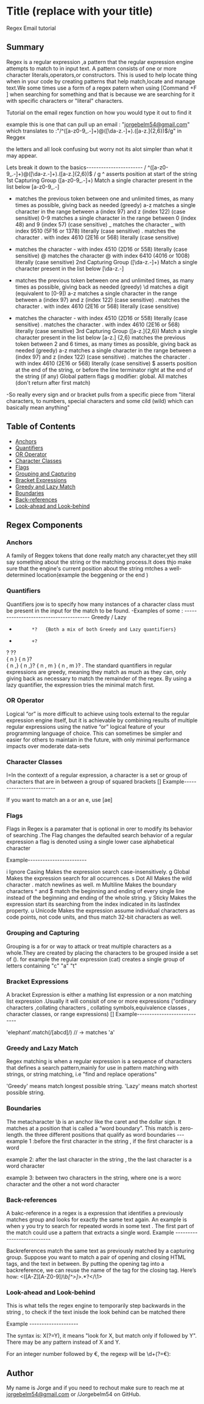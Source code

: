 # Title (replace with your title)

Regex Email tutorial 

## Summary

<!-- Briefly summarize the regex you will be describing and what you will explain. Include a code snippet of the regex. Replace this text with your summary. -->
Regex is a regular expression ,a pattern that the regular expression engine attempts to match to in input text. A pattern consists  of one or more character literals,operators,or constructors. This is used to help locate thing when in your code by creating patterns that help match,locate and manage text.We some times use a form of a regex patern when using [Command +F ] when searching for something and that is because we are searching for it with specific characters or "literal" characters.

Tutorial on the email regex function on how you would type it out to find it  

example this is one that can pull up an email :
"jorgebelm54@gmail.com" which translates to :"/^([a-z0-9_\.-]+)@([\da-z\.-]+)\.([a-z\.]{2,6})$/g" in Reggex

the letters and all look confusing but worry not its alot simpler than what it may appear.

Lets break it down to the basics-----------------------
/
^([a-z0-9_\.-]+)@([\da-z\.-]+)\.([a-z\.]{2,6})$
/
g
^ asserts position at start of the string
1st Capturing Group ([a-z0-9_\.-]+)
Match a single character present in the list below [a-z0-9_\.-]
+ matches the previous token between one and unlimited times, as many times as possible, giving back as needed (greedy)
a-z matches a single character in the range between a (index 97) and z (index 122) (case sensitive)
0-9 matches a single character in the range between 0 (index 48) and 9 (index 57) (case sensitive)
_ matches the character _ with index 9510 (5F16 or 1378) literally (case sensitive)
\. matches the character . with index 4610 (2E16 or 568) literally (case sensitive)
- matches the character - with index 4510 (2D16 or 558) literally (case sensitive)
@ matches the character @ with index 6410 (4016 or 1008) literally (case sensitive)
2nd Capturing Group ([\da-z\.-]+)
Match a single character present in the list below [\da-z\.-]
+ matches the previous token between one and unlimited times, as many times as possible, giving back as needed (greedy)
\d matches a digit (equivalent to [0-9])
a-z matches a single character in the range between a (index 97) and z (index 122) (case sensitive)
\. matches the character . with index 4610 (2E16 or 568) literally (case sensitive)
- matches the character - with index 4510 (2D16 or 558) literally (case sensitive)
\. matches the character . with index 4610 (2E16 or 568) literally (case sensitive)
3rd Capturing Group ([a-z\.]{2,6})
Match a single character present in the list below [a-z\.]
{2,6} matches the previous token between 2 and 6 times, as many times as possible, giving back as needed (greedy)
a-z matches a single character in the range between a (index 97) and z (index 122) (case sensitive)
\. matches the character . with index 4610 (2E16 or 568) literally (case sensitive)
$ asserts position at the end of the string, or before the line terminator right at the end of the string (if any)
Global pattern flags 
g modifier: global. All matches (don't return after first match) 

-So really every sign and or bracket pulls from a specific piece 
from "literal characters, to numbers, special characters and some cild (wild) which can basically mean anything"



## Table of Contents

- [Anchors](#anchors)
- [Quantifiers](#quantifiers)
- [OR Operator](#or-operator)
- [Character Classes](#character-classes)
- [Flags](#flags)
- [Grouping and Capturing](#grouping-and-capturing)
- [Bracket Expressions](#bracket-expressions)
- [Greedy and Lazy Match](#greedy-and-lazy-match)
- [Boundaries](#boundaries)
- [Back-references](#back-references)
- [Look-ahead and Look-behind](#look-ahead-and-look-behind)

## Regex Components

### Anchors
A family of Reggex tokens that done really match any character,yet they still say something about the string or the matching process.It does thjo make sure that the engine's current position about the string mtches a well-determined location(example the beggening or the end ) 
### Quantifiers
Quantifiers jow is to  specify how many instances of a character class must be present in the input for the match to be found. 
-Examples of some : --------------------------------------- 
Greedy   /  Lazy 
*	        *?	 {Both a mix of both Greedy and Lazy quantifiers}
+	        +?	    
?	        ??	
{ n }	    { n }?	
{ n ,}	    { n ,}?	
{ n , m }	{ n , m }?
.
The standard quantifiers in regular expressions are greedy, meaning they match as much as they can, only giving back as necessary to match the remainder of the regex. By using a lazy quantifier, the expression tries the minimal match first.
### OR Operator
Logical “or” is more difficult to achieve using tools external to the regular expression engine itself, but it is achievable by combining results of multiple regular expressions using the native “or” logical feature of your programming language of choice. This can sometimes be simpler and easier for others to maintain in the future, with only minimal performance impacts over moderate data-sets

### Character Classes
I=In the contextt of a regular expression, a character is a set or group of characters that are in between a group of squared brackets [] 
Example-------------------------

If you want to match an a or an e, use [ae]

### Flags
Flags in Regex is a paramater that is optional in orer to modify its behavior of searching .The Flag changes the defaulted search behavior of a regular expression a flag is denoted using a single lower case alphabetical character



Example------------------------

i	Ignore Casing	Makes the expression search case-insensitively.
g	Global	Makes the expression search for all occurrences.
s	Dot All	Makes the wild character . match newlines as well.
m	Multiline	Makes the boundary characters ^ and $ match the beginning and ending of every single line instead of the beginning and ending of the whole string.
y	Sticky	Makes the expression start its searching from the index indicated in its lastIndex property.
u	Unicode	Makes the expression assume individual characters as code points, not code units, and thus match 32-bit characters as well.


### Grouping and Capturing
Grouping is a for or way to attack or treat multiple characters as a whole.They are created by placing the characters to be grouped inside a set of (). for example the regular expression (cat) creates a single group of letters containing "c" "a" "t" 
### Bracket Expressions
A bracket Expression is either a mathing list expression or a non matching list expression .Usually it will consisit of one or more expressions ("ordinary characters ,collating characters , collating symbols,equivalence classes , character classes, or range expressions)      []
Example----------------------------

'elephant'.match(/[abcd]/) // -> matches 'a'


### Greedy and Lazy Match
Regex matching is when a regular expression is a sequence of characters that defines a search pattern,mainly for use in pattern matching with strings, or  string matching, i.e "find and replace operations"


'Greedy' means match longest possible string. 'Lazy' means match shortest possible string.


### Boundaries
The metacharacter \b is an anchor like the caret and the dollar sign. It matches at a position that is called a “word boundary”. This match is zero-length.
the three different positions that qualify as word boundaries ---
example 1 :before the first character in the string , if the first character is a word 

example 2: after the last character in the string , the the last character is a word character 

example 3: between  two characters in the string, where one is a worc character and the other a not word character  
### Back-references
 A bakc-reference in a regex is a expression that identifies a previously matches group and looks for exactly the same text again.  An example is when y you try to search for repeated words in some text . The first part of the match could use a pattern that extracts a single word. 
 Example ---------------------------

 Backreferences match the same text as previously matched by a capturing group. Suppose you want to match a pair of opening and closing HTML tags, and the text in between. By putting the opening tag into a backreference, we can reuse the name of the tag for the closing tag. Here’s how: <([A-Z][A-Z0-9]*)\b[^>]*>.*?</\1>
### Look-ahead and Look-behind
This is what tells the regex engine to temporarily step backwards in the string , to check if the text inisde the look behind can be matched there 


Example --------------------



<!DOCTYPE html>
<script>
"use strict";

let str = "1 turkey costs 30€";

alert( str.match(/\d+(?=€)/) ); // 30, the number 1 is ignored, as it's not followed by €
</script>

The syntax is: X(?=Y), it means "look for X, but match only if followed by Y". There may be any pattern instead of X and Y.

For an integer number followed by €, the regexp will be \d+(?=€):
## Author
My name is Jorge and if you need to rechout make sure to reach me at jorgebelm54@gmail.com or /Jorgebelm54 on GitHub.
